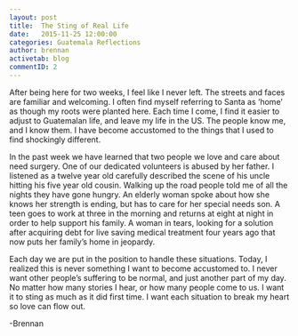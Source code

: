 ```yaml
---
layout: post
title:  The Sting of Real Life
date:   2015-11-25 12:00:00
categories: Guatemala Reflections
author: brennan
activetab: blog
commentID: 2
---
```


After being here for two weeks, I feel like I never left. The streets and faces are familiar and 
welcoming. I often find myself referring to Santa as ‘home’ as though my roots were planted here. Each 
time I come, I find it easier to adjust to Guatemalan life, and leave my life in the US. The people know 
me, and I know them. I have become accustomed to the things that I used to find shockingly different.

In the past week we have learned that two people we love and care about need surgery. One of our 
dedicated volunteers is abused by her father. I listened as a twelve year old carefully described the 
scene of his uncle hitting his five year old cousin. Walking up the road people told me of all the nights 
they have gone hungry. An elderly woman spoke about how she knows her strength is ending, but has 
to care for her special needs son. A teen goes to work at three in the morning and returns at eight at 
night in order to help support his family. A woman in tears, looking for a solution after acquiring debt for 
live saving medical treatment four years ago that now puts her family’s home in jeopardy.

Each day we are put in the position to handle these situations. Today, I realized this is never something 
I want to become accustomed to. I never want other people’s suffering to be normal, and just another 
part of my day. No matter how many stories I hear, or how many people come to us. I want it to sting as 
much as it did first time. I want each situation to break my heart so love can flow out. 

<p class="meta">-Brennan</p>
